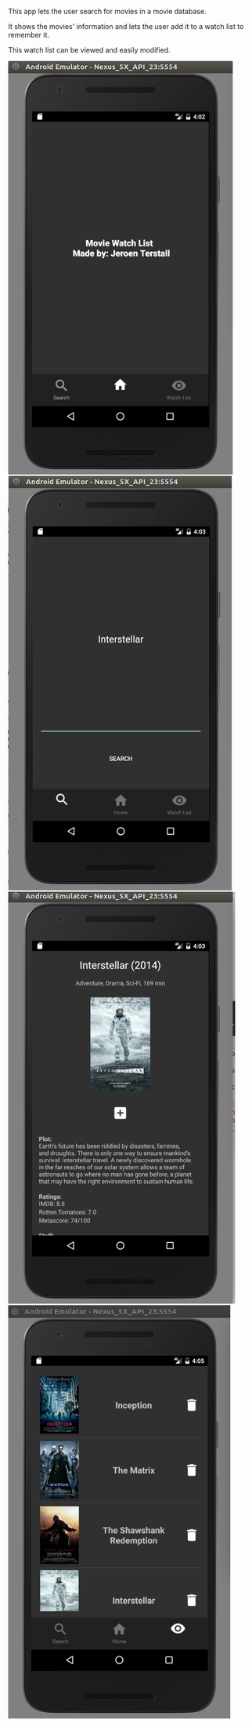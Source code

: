 This app lets the user search for movies in a movie database.

It shows the movies' information and lets the user add it to a watch list to remember it.

This watch list can be viewed and easily modified.

![MainScreen](MainScreen.png)
![SearchActivity](SearchActivity.png)
![ShowMovieInformation](ShowMovieInformation.png)
![WatchListActivity](WatchListActivity.png)
